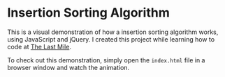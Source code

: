 # Insertion Sorting Algorithm

This is a visual demonstration of how a insertion sorting algorithm works, using JavaScript and jQuery. I created this project while learning how to code at [The Last Mile](https://thelastmile.org/).

To check out this demonstration, simply open the `index.html` file in a browser window and watch the animation.